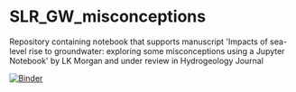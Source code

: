 # SLR_GW_misconceptions
Repository containing notebook that supports manuscript 'Impacts of sea-level rise to groundwater: exploring some misconceptions using a Jupyter Notebook' by LK Morgan and under review in Hydrogeology Journal

[![Binder](https://mybinder.org/badge_logo.svg)](https://mybinder.org/v2/gh/lmorgan12/SLR_GW_misconceptions.git/main?labpath=Morgan_2023_notebook.ipynb)




